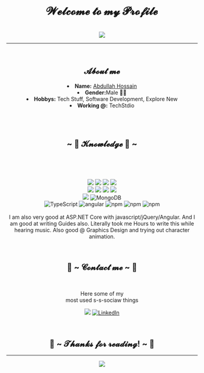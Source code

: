 <body>
  <center>
<h1 align="center">𝓦𝓮𝓵𝓬𝓸𝓶𝓮 𝓽𝓸 𝓶𝔂 𝓟𝓻𝓸𝓯𝓲𝓵𝓮</h1>
<br>
    <div align="center">
   <img src="https://komarev.com/ghpvc/?username=Abdullah1906&color=green" />
    </div>
    <hr>
<div align="center">
<!-- <a href="https://discord.com/users/202740603790819328" > -->
  <br>
  
</div>
<div>
<h2 align="center"> 𝓐𝓫𝓸𝓾𝓽 𝓶𝓮  </h2>
<li>
 <b>Name:</b> <a href='#' target=_blank>Abdullah Hossain</a></li>
  
<li>
<b>Gender:</b>Male 🏳️‍⚧️
</li>
<li>
<b>Hobbys:</b> Tech Stuff, Software Development, Explore New
</li>
<li>
<b>Working @:</b> TechStdio
</li>
<br><br><br>
</div>
<div>
<h2 align="center">            ~ 📇 𝓚𝓷𝓸𝔀𝓵𝓮𝓭𝓰𝓮 📇 ~</h2>
 <br>
<p>
</div>
<div>
  <br>
<p align="center">
  <img src="https://img.shields.io/badge/dot%20net%20-%23512BD4.svg?&style=for-the-badge&logo=dotnet&logoColor=white"/>
  <img src="https://img.shields.io/badge/html5%20-%23E34F26.svg?&style=for-the-badge&logo=html5&logoColor=white"/>
  <img src="https://img.shields.io/badge/css3%20-%231572B6.svg?&style=for-the-badge&logo=css3&logoColor=white"/>
  <img src="https://img.shields.io/badge/-C Sharp-239120?style=for-the-badge&logo=csharp&logoColor=white"/> 
  <br>
  
  <img src="https://img.shields.io/badge/javascript%20-%23323330.svg?&style=for-the-badge&logo=javascript&logoColor=%23F7DF1E"/>
  <img src="https://img.shields.io/badge/git%20-%23F05033.svg?&style=for-the-badge&logo=git&logoColor=white"/>
  <img src="https://img.shields.io/badge/-SQL Server-CC2927?style=for-the-badge&logo=microsoftsqlserver&logoColor=white"/>
  <img src="https://img.shields.io/badge/-Bootstrap-7952B3?style=for-the-badge&logo=bootstrap&logoColor=white"/> 
  <br>
  
  <img src="https://img.shields.io/badge/Github-%23181717.svg?&style=for-the-badge&logo=github&logoColor=white"/>
  <img alt="MongoDB" src="https://img.shields.io/badge/-Crystal-000000?style=for-the-badge&logo=crystal&logoColor=white" />
  <br>
  
  <img alt="TypeScript" src="https://img.shields.io/badge/-TypeScript-007ACC?style=for-the-badge&logo=typescript&logoColor=white" />
  <img alt="angular" src="https://img.shields.io/badge/-Angular-DD0031?style=for-the-badge&logo=angular&logoColor=white" />
  <img alt="npm" src="https://img.shields.io/badge/-NPM-CB3837?style=for-the-badge&logo=npm&logoColor=white" />
  <img alt="npm" src="https://img.shields.io/badge/-DevExpress-FF7200?style=for-the-badge&logo=devexpress&logoColor=white" />
  <img alt="npm" src="https://img.shields.io/badge/-MySQL-4479A1?style=for-the-badge&logo=sql&logoColor=white" />
 <br><br>
I am also very good at ASP.NET Core with javascript/jQuery/Angular. And I am good at writing Guides also. Literally took me Hours to write this while hearing music. Also good @ Graphics Design and trying out character animation.
</p>
<br>
<h2 align="center">           📝 ~ 𝓒𝓸𝓷𝓽𝓪𝓬𝓽 𝓶𝓮 ~ 📝</h2>

<br>
<p align="center">Here some of my <br>
most used s-s-sociaw things</p>

<p align="center"> <a href="https://web.facebook.com/abdullah.abir.361755/" target="_blank"><img src="https://img.shields.io/badge/Abdullah Hossain-%231877F2.svg?&style=for-the-badge&logo=facebook&logoColor=white"/></a> <a href="https://www.linkedin.com/in/abdullah-hossain-a79368295/" target="_blank"><img alt="LinkedIn" src="https://img.shields.io/badge/Abdullah Hossain-%230077B5.svg?&style=for-the-badge&logo=linkedin&logoColor=white" /></a></p>
</div>
<br>
<div>
<h2 align="center">💖 ~ 𝓣𝓱𝓪𝓷𝓴𝓼 𝓯𝓸𝓻 𝓻𝓮𝓪𝓭𝓲𝓷𝓰! ~ 💖</h2>

<hr>
</div>
    <p align="center">  
  <a href="https://github.com/Abdullah1906"> 
    <img src="https://github-readme-stats.vercel.app/api?username=Abdullah1906&show_icons=true&theme=radical&count_private=true" />
  </a>
</p>

    
    
    
</div>
    </center>
</body>


